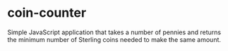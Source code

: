 coin-counter
============

Simple JavaScript application that takes a number of pennies and returns the minimum number of Sterling coins needed to make the same amount.
